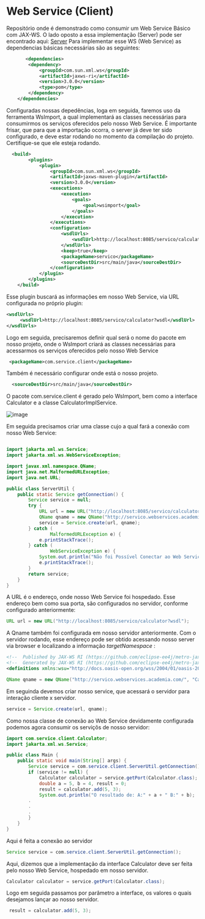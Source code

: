 # Web Service (Client)
Repositório onde é demonstrado como consumir um Web Service Básico com JAX-WS.
O lado oposto a essa implementação (Server) pode ser encontrado aqui: [Server](https://github.com/lschlestein/WSCalculatorServer.git)
Para implementar esse WS (Web Service) as dependencias básicas necessárias são as seguintes:

``` xml
       <dependencies>
        <dependency>
            <groupId>com.sun.xml.ws</groupId>
            <artifactId>jaxws-ri</artifactId>
            <version>3.0.0</version>
            <type>pom</type>
        </dependency>
    </dependencies>
```

Configuradas nossas depedências, loga em seguida, faremos uso da ferramenta WsImport, a qual implementará as classes necessárias para consumirmos os serviços oferecidos pelo nosso Web Service.
É importante frisar, que para que a importação ocorra, o server já deve ter sido configurado, e deve estar rodando no momento da compilação do projeto. Certifique-se que ele esteja rodando.

``` xml
  <build>
        <plugins>
            <plugin>
                <groupId>com.sun.xml.ws</groupId>
                <artifactId>jaxws-maven-plugin</artifactId>
                <version>3.0.0</version>
                <executions>
                    <execution>
                        <goals>
                            <goal>wsimport</goal>
                        </goals>
                    </execution>
                </executions>
                <configuration>
                    <wsdlUrls>
                        <wsdlUrl>http://localhost:8085/servico/calculator?wsdl</wsdlUrl>
                    </wsdlUrls>
                    <keep>true</keep>
                    <packageName>servico</packageName>
                    <sourceDestDir>src/main/java</sourceDestDir>
                </configuration>
            </plugin>
        </plugins>
    </build>
```

Esse plugin buscará as informações em nosso Web Service, via URL configurada no próprio plugin:
``` xml
<wsdlUrls>
     <wsdlUrl>http://localhost:8085/servico/calculator?wsdl</wsdlUrl>
</wsdlUrls>
```

Logo em seguida, precisaremos definir qual será o nome do pacote em nosso projeto, onde o WsImport criará as classes necessárias para acessarmos os serviços oferecidos pelo nosso Web Service

```xml
 <packageName>com.service.client</packageName>
```

Também é necessário configurar onde está o nosso projeto.
``` xml
  <sourceDestDir>src/main/java</sourceDestDir>
```
O pacote com.service.client é gerado pelo WsImport, bem como a interface Calculator e a classe CalculatorImplService.

![image](https://github.com/lschlestein/WSCalculatorClient/assets/103784532/dda7b73c-c79a-46d2-92bb-e0af6d27c1ff)

Em seguida precisamos criar uma classe cujo a qual fará a conexão com nosso Web Service:

``` java

import jakarta.xml.ws.Service;
import jakarta.xml.ws.WebServiceException;

import javax.xml.namespace.QName;
import java.net.MalformedURLException;
import java.net.URL;

public class ServerUtil {
    public static Service getConnection() {
        Service service = null;
        try {
            URL url = new URL("http://localhost:8085/servico/calculator?wsdl");
            QName qname = new QName("http://servico.webservices.academia.com/", "CalculatorImplService");
            service = Service.create(url, qname);
        } catch (
                MalformedURLException e) {
            e.printStackTrace();
        } catch (
                WebServiceException e) {
            System.out.println("Não foi Possível Conectar ao Web Service" + e.getMessage());
            e.printStackTrace();
        }
        return service;
    }
}
```
A URL é o endereço, onde nosso Web Service foi hospedado. Esse endereço bem como sua porta, são configurados no servidor, conforme configurado anteriormente:
``` java
URL url = new URL("http://localhost:8085/servico/calculator?wsdl");
```
A Qname também foi configurada em nosso servidor anteriormente. Com o servidor rodando, esse endereço pode ser obtido acessando nosso server via browser e localizando a informação *targetNamespace* :

 ``` xml
<!--  Published by JAX-WS RI (https://github.com/eclipse-ee4j/metro-jax-ws). RI's version is JAX-WS RI 3.0.0 git-revision#af8101a.  -->
<!--  Generated by JAX-WS RI (https://github.com/eclipse-ee4j/metro-jax-ws). RI's version is JAX-WS RI 3.0.0 git-revision#af8101a.  -->
<definitions xmlns:wsu="http://docs.oasis-open.org/wss/2004/01/oasis-200401-wss-wssecurity-utility-1.0.xsd" xmlns:wsp="http://www.w3.org/ns/ws-policy" xmlns:wsp1_2="http://schemas.xmlsoap.org/ws/2004/09/policy" xmlns:wsam="http://www.w3.org/2007/05/addressing/metadata" xmlns:soap="http://schemas.xmlsoap.org/wsdl/soap/" xmlns:tns="http://servico.webservices.academia.com/" xmlns:xsd="http://www.w3.org/2001/XMLSchema" xmlns="http://schemas.xmlsoap.org/wsdl/" targetNamespace="http://servico.webservices.academia.com/" name="CalculatorImplService">
```
``` java
QName qname = new QName("http://servico.webservices.academia.com/", "CalculatorImplService");
```

Em seguinda devemos criar nosso service, que acessará o servidor para interação cliente x servidor.
```java
service = Service.create(url, qname);
```

Como nossa classe de conexão ao Web Service devidamente configurada podemos agora consumir os serviçõs de nosso servidor:

``` java
import com.service.client.Calculator;
import jakarta.xml.ws.Service;

public class Main {
    public static void main(String[] args) {
        Service service = com.service.client.ServerUtil.getConnection();
        if (service != null) {
            Calculator calculator = service.getPort(Calculator.class);
            double a = 5, b = 4, result = 0;
            result = calculator.add(5, 3);
            System.out.println("O resultado de: A:" + a + " B:" + b);
 	    .
	    .
	    .
        }
    }
}

```
Aqui é feita a conexão ao servidor
```java
Service service = com.service.client.ServerUtil.getConnection();
```
Aqui, dizemos que a implementação da interface Calculator deve ser feita pelo nosso Web Service, hospedado em nosso servidor.
``` java
Calculator calculator = service.getPort(Calculator.class);
```

Logo em seguida passamos por parâmetro a interface, os valores o quais desejamos lançar ao nosso servidor.
``` java
 result = calculator.add(5, 3);
```
